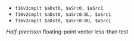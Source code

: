 * `f16v2cmplt $aDst0, $aSrc0, $aSrc1`
* `f16v2cmplt $aDst0, $aSrc0:BL, $aSrc1`
* `f16v2cmplt $aDst0, $aSrc0:BU, $aSrc1`

*Half-precision* floating-point vector less-than test
